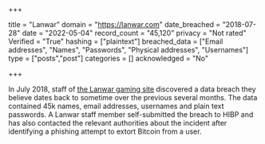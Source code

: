 +++

title = "Lanwar"
domain = "https://lanwar.com"
date_breached = "2018-07-28"
date = "2022-05-04"
record_count = "45,120"
privacy = "Not rated"
Verified = "True"
hashing = ["plaintext"]
breached_data = ["Email addresses", "Names", "Passwords", "Physical addresses", "Usernames"]
type = ["posts","post"]
categories = []
acknowledged = "No"


+++


In July 2018, staff of <a href="https://lanwar.com/" target="_blank" rel="noopener">the Lanwar gaming site</a> discovered a data breach they believe dates back to sometime over the previous several months. The data contained 45k names, email addresses, usernames and plain text passwords. A Lanwar staff member self-submitted the breach to HIBP and has also contacted the relevant authorities about the incident after identifying a phishing attempt to extort Bitcoin from a user.

